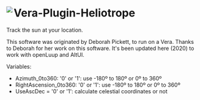 # <img align="left" src="https://a-lurker.github.io/icons/Sun_50_50.png"> Vera-Plugin-Heliotrope

Track the sun at your location.

This software was originated by Deborah Pickett, to run on a Vera. Thanks to Deborah for her work on this software. It's been updated here (2020) to work with openLuup and AltUI.

Variables:
- Azimuth_0to360: '0' or '1': use -180º to 180º or 0º to 360º
- RightAscension_0to360: '0' or '1': use -180º to 180º or 0º to 360º
- UseAscDec = '0' or '1': calculate celestial coordinates or not
